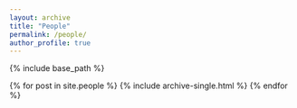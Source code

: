 ```yaml
---
layout: archive
title: "People"
permalink: /people/
author_profile: true
---
```


{% include base_path %}

{% for post in site.people %}
  {% include archive-single.html %}
{% endfor %}
